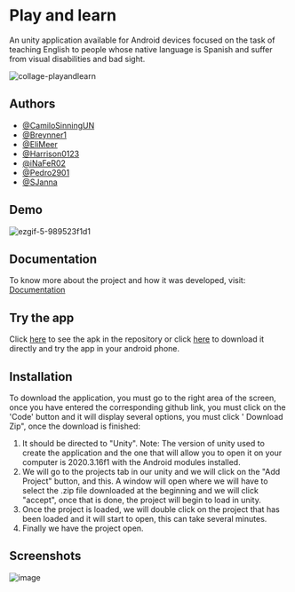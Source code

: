 
# Play and learn

An unity application available for Android devices focused on the task of teaching English to people whose native language is Spanish and suffer from visual disabilities and bad sight.

![collage-playandlearn](https://user-images.githubusercontent.com/61607058/172956112-8c1f4697-7f93-4436-9ee1-625064171a96.png)


## Authors

- [@CamiloSinningUN](https://github.com/CamiloSinningUN)
- [@Breynner1](https://github.com/breynner1)
- [@EliMeer](https://github.com/EliMeer)
- [@Harrison0123](https://github.com/Harrison0123)
- [@iNaFeR02](https://github.com/iNaFeR02)
- [@Pedro2901](https://github.com/Pedro2901)
- [@SJanna](https://github.com/SJanna)

## Demo

![ezgif-5-989523f1d1](https://user-images.githubusercontent.com/61607058/172985993-bbbaa97c-27fc-4f72-93c8-3b50771a3da9.gif)

## Documentation

To know more about the project and how it was developed, visit: [Documentation](https://github.com/Proyecto-Final-EPICS/Documentacion)

## Try the app 

Click [here](https://github.com/Proyecto-Final-EPICS/PlayAndLearn/tree/main/Installer) to see the apk in the repository or click [here](https://drive.google.com/uc?export=download&id=1e_D5_RvaBcdSVfRnXvATlswregOwYSxQ) to download it directly and try the app in your android phone.

## Installation

To download the application, you must go to the right area of ​​the screen, once you have entered the corresponding github link, you must click on the 'Code' button and it will display several options, you must click ' Download Zip", once the download is finished:

  1. It should be directed to "Unity". Note: The version of unity used to create the application and the one that will allow you to open it on your computer is 2020.3.16f1 with the Android modules installed.
  2. We will go to the projects tab in our unity and we will click on the "Add Project" button, and this. A window will open where we will have to select the .zip file downloaded at the beginning and we will click "accept", once that is done, the project will begin to load in unity.
  3. Once the project is loaded, we will double click on the project that has been loaded and it will start to open, this can take several minutes.
  4. Finally we have the project open.
    
## Screenshots

![image](https://user-images.githubusercontent.com/61607058/172986877-cd8f3b22-49c6-43ed-bcab-c56943bf057a.png)


